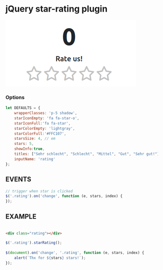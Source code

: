 # jQuery star-rating plugin

![](demo/star-rating.png)

### Options

```js
let DEFAULTS = {
    wrapperClasses: 'p-5 shadow',
    starIconEmpty: 'fa fa-star-o',
    starIconFull:'fa fa-star',
    starColorEmpty: 'lightgray',
    starColorFull:'#FFC107',
    starsSize: 4, // em
    stars: 5,
    showInfo:true,
    titles: ["Sehr schlecht", "Schlecht", "Mittel", "Gut", "Sehr gut!"],
    inputName: 'rating'
};
```

## EVENTS

```js
// trigger when star is clicked
$('.rating').on('change', function (e, stars, index) {
});
```

## EXAMPLE

```html

<div class="rating"></div>
```

```javascript
$('.rating').starRating();

$(document).on('change', '.rating', function (e, stars, index) {
    alert(`Thx for ${stars} stars!`);
});
```
